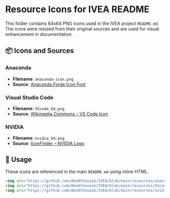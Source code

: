 # Resource Icons for IVEA README

This folder contains 64x64 PNG icons used in the IVEA project `README.md`.  
The icons were resized from their original sources and are used for visual enhancement in documentation.

## 📦 Icons and Sources

### Anaconda
- **Filename**: `anaconda-icon.png`
- **Source**: [Anaconda Forge Icon Font](https://anaconda.org/conda-forge/icon_font_to_png)

### Visual Studio Code
- **Filename**: `VScode_64.png`
- **Source**: [Wikimedia Commons – VS Code Icon](https://commons.wikimedia.org/wiki/File:Visual_Studio_Code_1.35_icon.svg)

###  NVIDIA
- **Filename**: `nvidia_64.png`
- **Source**: [IconFinder – NVIDIA Logo](https://www.iconfinder.com/icons/4375024/logo_nvidia_icon)
  
## 🔧 Usage
These icons are referenced in the main `README.md` using inline HTML:
```html
<img src="https://github.com/AbedChouaib/IVEA/blob/main/resources/anaconda-icon.png" width="24"/>
<img src="https://github.com/AbedChouaib/IVEA/blob/main/resources/VScode_64.png" width="24"/>
<img src="https://github.com/AbedChouaib/IVEA/blob/main/resources/nvidia_64.png" width="24"/>

